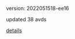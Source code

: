 version: 2022051518-ee16

updated 38 avds

[details](https://github.com/0x74f917491bfa7ebfa379/ali_avd_db/blob/master/change_log/2022/05/15/18/ee16.txt)